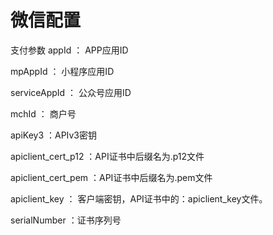 # 微信配置

支付参数
appId ： APP应用ID

mpAppId ： 小程序应用ID

serviceAppId ： 公众号应用ID

mchId ： 商户号

apiKey3 ：APIv3密钥

apiclient_cert_p12 ：API证书中后缀名为.p12文件

apiclient_cert_pem ：API证书中后缀名为.pem文件

apiclient_key ： 客户端密钥，API证书中的：apiclient_key文件。

serialNumber ：证书序列号